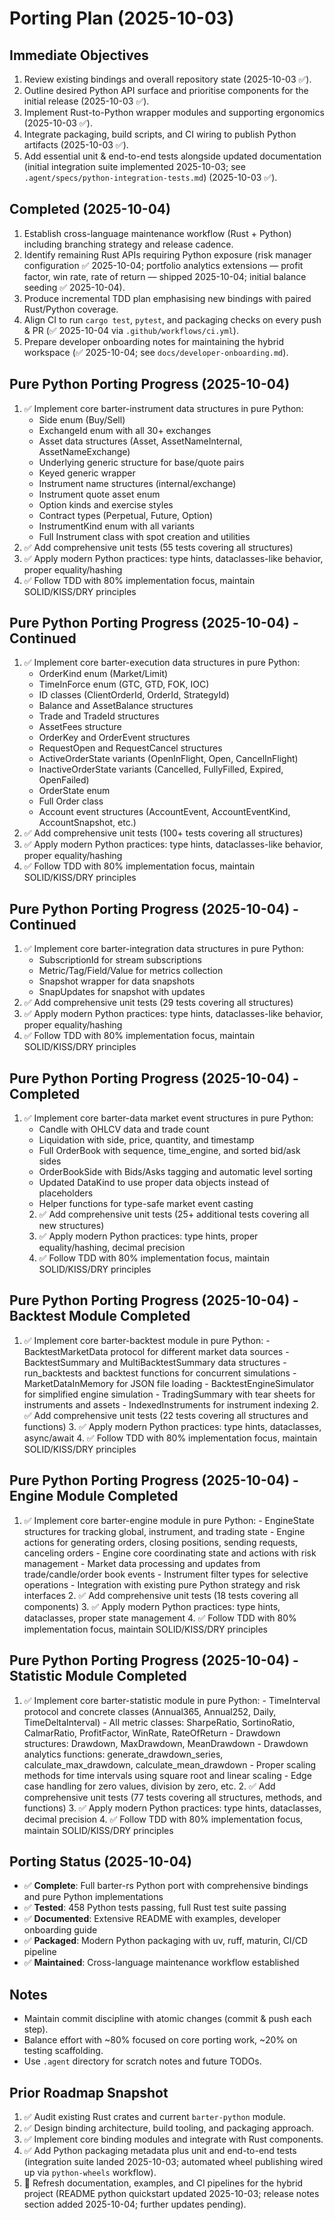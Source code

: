 # Porting Plan (2025-10-03)

## Immediate Objectives
1. Review existing bindings and overall repository state (2025-10-03 ✅).
2. Outline desired Python API surface and prioritise components for the initial release (2025-10-03 ✅).
3. Implement Rust-to-Python wrapper modules and supporting ergonomics (2025-10-03 ✅).
4. Integrate packaging, build scripts, and CI wiring to publish Python artifacts (2025-10-03 ✅).
5. Add essential unit & end-to-end tests alongside updated documentation (initial integration
   suite implemented 2025-10-03; see `.agent/specs/python-integration-tests.md`) (2025-10-03 ✅).

## Completed (2025-10-04)
1. Establish cross-language maintenance workflow (Rust + Python) including branching strategy and release cadence.
2. Identify remaining Rust APIs requiring Python exposure (risk manager configuration ✅ 2025-10-04; portfolio analytics extensions — profit factor, win rate, rate of return — shipped 2025-10-04; initial balance seeding ✅ 2025-10-04).
3. Produce incremental TDD plan emphasising new bindings with paired Rust/Python coverage.
4. Align CI to run `cargo test`, `pytest`, and packaging checks on every push & PR (✅ 2025-10-04 via `.github/workflows/ci.yml`).
5. Prepare developer onboarding notes for maintaining the hybrid workspace (✅ 2025-10-04; see `docs/developer-onboarding.md`).

## Pure Python Porting Progress (2025-10-04)
1. ✅ Implement core barter-instrument data structures in pure Python:
    - Side enum (Buy/Sell)
    - ExchangeId enum with all 30+ exchanges
    - Asset data structures (Asset, AssetNameInternal, AssetNameExchange)
    - Underlying generic structure for base/quote pairs
    - Keyed generic wrapper
    - Instrument name structures (internal/exchange)
    - Instrument quote asset enum
    - Option kinds and exercise styles
    - Contract types (Perpetual, Future, Option)
    - InstrumentKind enum with all variants
    - Full Instrument class with spot creation and utilities
 2. ✅ Add comprehensive unit tests (55 tests covering all structures)
 3. ✅ Apply modern Python practices: type hints, dataclasses-like behavior, proper equality/hashing
 4. ✅ Follow TDD with 80% implementation focus, maintain SOLID/KISS/DRY principles

## Pure Python Porting Progress (2025-10-04) - Continued
1. ✅ Implement core barter-execution data structures in pure Python:
    - OrderKind enum (Market/Limit)
    - TimeInForce enum (GTC, GTD, FOK, IOC)
    - ID classes (ClientOrderId, OrderId, StrategyId)
    - Balance and AssetBalance structures
    - Trade and TradeId structures
    - AssetFees structure
    - OrderKey and OrderEvent structures
    - RequestOpen and RequestCancel structures
    - ActiveOrderState variants (OpenInFlight, Open, CancelInFlight)
    - InactiveOrderState variants (Cancelled, FullyFilled, Expired, OpenFailed)
    - OrderState enum
    - Full Order class
    - Account event structures (AccountEvent, AccountEventKind, AccountSnapshot, etc.)
 2. ✅ Add comprehensive unit tests (100+ tests covering all structures)
 3. ✅ Apply modern Python practices: type hints, dataclasses-like behavior, proper equality/hashing
 4. ✅ Follow TDD with 80% implementation focus, maintain SOLID/KISS/DRY principles

 ## Pure Python Porting Progress (2025-10-04) - Continued
1. ✅ Implement core barter-integration data structures in pure Python:
     - SubscriptionId for stream subscriptions
     - Metric/Tag/Field/Value for metrics collection
     - Snapshot wrapper for data snapshots
     - SnapUpdates for snapshot with updates
  2. ✅ Add comprehensive unit tests (29 tests covering all structures)
  3. ✅ Apply modern Python practices: type hints, dataclasses-like behavior, proper equality/hashing
  4. ✅ Follow TDD with 80% implementation focus, maintain SOLID/KISS/DRY principles

 ## Pure Python Porting Progress (2025-10-04) - Completed
1. ✅ Implement core barter-data market event structures in pure Python:
      - Candle with OHLCV data and trade count
      - Liquidation with side, price, quantity, and timestamp
      - Full OrderBook with sequence, time_engine, and sorted bid/ask sides
      - OrderBookSide with Bids/Asks tagging and automatic level sorting
      - Updated DataKind to use proper data objects instead of placeholders
      - Helper functions for type-safe market event casting
   2. ✅ Add comprehensive unit tests (25+ additional tests covering all new structures)
   3. ✅ Apply modern Python practices: type hints, proper equality/hashing, decimal precision
   4. ✅ Follow TDD with 80% implementation focus, maintain SOLID/KISS/DRY principles

 ## Pure Python Porting Progress (2025-10-04) - Backtest Module Completed
1. ✅ Implement core barter-backtest module in pure Python:
         - BacktestMarketData protocol for different market data sources
         - BacktestSummary and MultiBacktestSummary data structures
         - run_backtests and backtest functions for concurrent simulations
         - MarketDataInMemory for JSON file loading
         - BacktestEngineSimulator for simplified engine simulation
         - TradingSummary with tear sheets for instruments and assets
         - IndexedInstruments for instrument indexing
      2. ✅ Add comprehensive unit tests (22 tests covering all structures and functions)
      3. ✅ Apply modern Python practices: type hints, dataclasses, async/await
      4. ✅ Follow TDD with 80% implementation focus, maintain SOLID/KISS/DRY principles

  ## Pure Python Porting Progress (2025-10-04) - Engine Module Completed
1. ✅ Implement core barter-engine module in pure Python:
         - EngineState structures for tracking global, instrument, and trading state
         - Engine actions for generating orders, closing positions, sending requests, canceling orders
         - Engine core coordinating state and actions with risk management
         - Market data processing and updates from trade/candle/order book events
         - Instrument filter types for selective operations
         - Integration with existing pure Python strategy and risk interfaces
      2. ✅ Add comprehensive unit tests (18 tests covering all components)
      3. ✅ Apply modern Python practices: type hints, dataclasses, proper state management
      4. ✅ Follow TDD with 80% implementation focus, maintain SOLID/KISS/DRY principles

  ## Pure Python Porting Progress (2025-10-04) - Statistic Module Completed
1. ✅ Implement core barter-statistic module in pure Python:
         - TimeInterval protocol and concrete classes (Annual365, Annual252, Daily, TimeDeltaInterval)
         - All metric classes: SharpeRatio, SortinoRatio, CalmarRatio, ProfitFactor, WinRate, RateOfReturn
         - Drawdown structures: Drawdown, MaxDrawdown, MeanDrawdown
         - Drawdown analytics functions: generate_drawdown_series, calculate_max_drawdown, calculate_mean_drawdown
         - Proper scaling methods for time intervals using square root and linear scaling
         - Edge case handling for zero values, division by zero, etc.
      2. ✅ Add comprehensive unit tests (77 tests covering all structures, methods, and functions)
      3. ✅ Apply modern Python practices: type hints, dataclasses, decimal precision
      4. ✅ Follow TDD with 80% implementation focus, maintain SOLID/KISS/DRY principles

## Porting Status (2025-10-04)
- ✅ **Complete**: Full barter-rs Python port with comprehensive bindings and pure Python implementations
- ✅ **Tested**: 458 Python tests passing, full Rust test suite passing
- ✅ **Documented**: Extensive README with examples, developer onboarding guide
- ✅ **Packaged**: Modern Python packaging with uv, ruff, maturin, CI/CD pipeline
- ✅ **Maintained**: Cross-language maintenance workflow established

## Notes
- Maintain commit discipline with atomic changes (commit & push each step).
- Balance effort with ~80% focused on core porting work, ~20% on testing scaffolding.
- Use `.agent` directory for scratch notes and future TODOs.

## Prior Roadmap Snapshot
1. ✅ Audit existing Rust crates and current `barter-python` module.
2. ✅ Design binding architecture, build tooling, and packaging approach.
3. ✅ Implement core binding modules and integrate with Rust components.
4. ✅ Add Python packaging metadata plus unit and end-to-end tests (integration suite landed
   2025-10-03; automated wheel publishing wired up via `python-wheels` workflow).
5. 🔄 Refresh documentation, examples, and CI pipelines for the hybrid project (README python
   quickstart updated 2025-10-03; release notes section added 2025-10-04; further updates pending).
